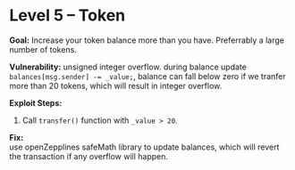 # Level 5 – Token

**Goal:** Increase your token balance more than you have. Preferrably a large number of tokens.

**Vulnerability:**
unsigned integer overflow.
during balance update `balances[msg.sender] -= _value;`, balance can fall below zero if we tranfer more than 20 tokens, which will result in integer overflow.

**Exploit Steps:**

1. Call `transfer()` function with `_value > 20`.

**Fix:**  
use openZepplines safeMath library to update balances, which will revert the transaction if any overflow will happen.
